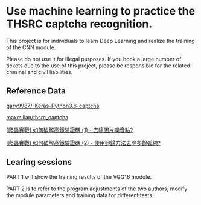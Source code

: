 # Use machine learning to practice the THSRC captcha recognition.

This project is for individuals to learn Deep Learning and realize the training of the CNN module.

Please do not use it for illegal purposes. If you book a large number of tickets due to the use of this project, please be responsible for the related criminal and civil liabilities.


## Reference Data
[gary9987/-Keras-Python3.6-captcha](https://github.com/gary9987/-Keras-TensorFlow-Python3.6-)

[maxmilian/thsrc_captcha](https://github.com/maxmilian/thsrc_captcha)

[[爬蟲實戰] 如何破解高鐵驗證碼 (1) - 去除圖片噪音點?](https://www.youtube.com/watch?v=6HGbKdB4kVY)

[[爬蟲實戰] 如何破解高鐵驗證碼 (2) - 使用迴歸方法去除多餘弧線?](https://www.youtube.com/watch?v=4DHcOPSfC4c)


## Learing sessions
PART 1 will show the training results of the VGG16 module.

PART 2 is to refer to the program adjustments of the two authors, modify the module parameters and training data for different tests.

